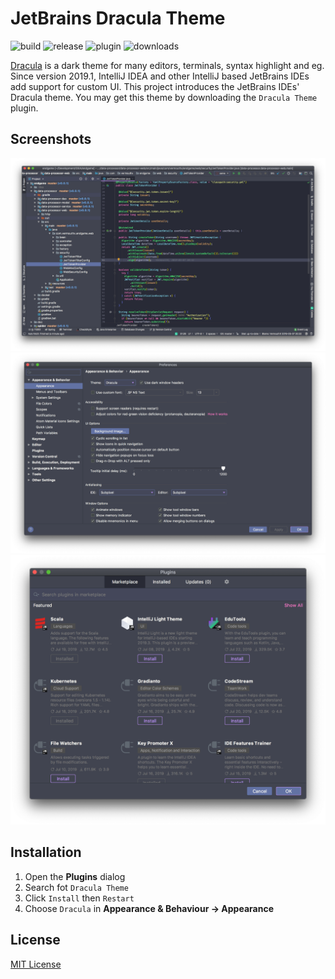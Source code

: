 # JetBrains Dracula Theme

![build](https://img.shields.io/travis/com/WhiteVermouth/jetbrains-dracula.svg)
![release](https://img.shields.io/github/release/WhiteVermouth/jetbrains-dracula.svg)
![plugin](https://img.shields.io/jetbrains/plugin/v/com.vermouthx.idea.svg)
![downloads](https://img.shields.io/jetbrains/plugin/d/com.vermouthx.idea.svg)

[Dracula](https://github.com/dracula/dracula-theme/) is a dark theme for many editors, terminals, syntax highlight and eg.
Since version 2019.1, IntelliJ IDEA and other IntelliJ based JetBrains IDEs add support for custom UI.
This project introduces the JetBrains IDEs' Dracula theme. 
You may get this theme by downloading the `Dracula Theme` plugin.

## Screenshots

![main-window](docs/screenshots/dracula-main-window.png)
![preferences-window](docs/screenshots/draclua-preferences-window.png)
![plugins-window](docs/screenshots/dracula-plugins-window.png)

## Installation

1. Open the **Plugins** dialog
2. Search fot `Dracula Theme`
3. Click `Install` then `Restart`
4. Choose `Dracula` in **Appearance & Behaviour -> Appearance**

## License

[MIT License](./LICENSE)